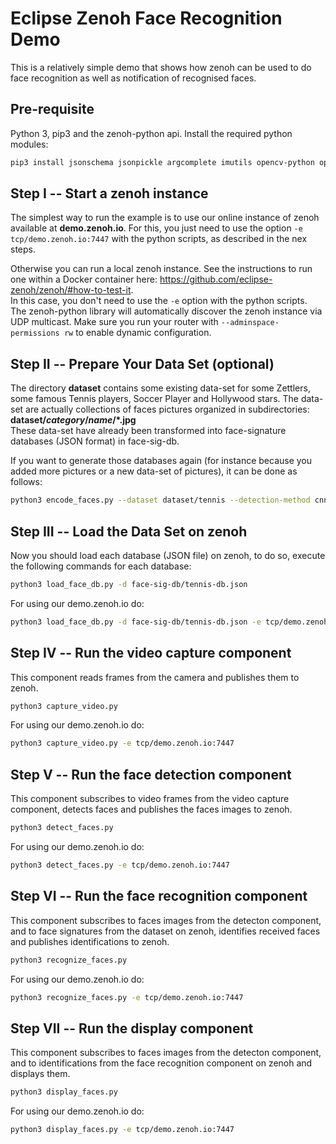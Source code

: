 # Eclipse Zenoh Face Recognition Demo

This is a relatively simple demo that shows how zenoh can be used to do face recognition as well as notification of recognised faces.

## Pre-requisite

Python 3, pip3 and the zenoh-python api.
Install the required python modules:

```bash
pip3 install jsonschema jsonpickle argcomplete imutils opencv-python opencv-contrib-python face_recognition eclipse-zenoh
```

## Step I -- Start a zenoh instance

The simplest way to run the example is to use our online instance of zenoh available at **demo.zenoh.io**.
For this, you just need to use the option `-e tcp/demo.zenoh.io:7447` with the python scripts,
as described in the nex steps.

Otherwise you can run a local zenoh instance. See the instructions to run one within a Docker container here:
<https://github.com/eclipse-zenoh/zenoh/#how-to-test-it>.  
In this case, you don't need to use the `-e` option with the python scripts. The
zenoh-python library will automatically discover the zenoh instance via UDP
multicast. Make sure you run your router with `--adminspace-permissions rw` to
enable dynamic configuration.

## Step II -- Prepare Your Data Set (optional)

The directory **dataset** contains some existing data-set for some Zettlers, some famous Tennis players, 
Soccer Player and Hollywood stars.
The data-set are actually collections of faces pictures organized in subdirectories:
**dataset/*category*/*name*/\*.jpg**  
These data-set have already been transformed into face-signature databases (JSON format) in face-sig-db.

If you want to generate those databases again (for instance because you added more pictures or a new data-set of pictures), it can be done as follows:

```bash
python3 encode_faces.py --dataset dataset/tennis --detection-method cnn -o face-sig-db/tennis-db.json
```

## Step III -- Load the Data Set on zenoh

Now you should load each database (JSON file) on zenoh, to do so, execute the following commands for each database:

```bash
python3 load_face_db.py -d face-sig-db/tennis-db.json 
```

For using our demo.zenoh.io do:

```bash
python3 load_face_db.py -d face-sig-db/tennis-db.json -e tcp/demo.zenoh.io:7447
```

## Step IV -- Run the video capture component

This component reads frames from the camera and publishes them to zenoh.

```bash
python3 capture_video.py
```

For using our demo.zenoh.io do:

```bash
python3 capture_video.py -e tcp/demo.zenoh.io:7447
```

## Step V -- Run the face detection component

This component subscribes to video frames from the video capture component, detects faces and publishes the faces images to zenoh.

```bash
python3 detect_faces.py
```

For using our demo.zenoh.io do:

```bash
python3 detect_faces.py -e tcp/demo.zenoh.io:7447
```

## Step VI -- Run the face recognition component

This component subscribes to faces images from the detecton component, and to face signatures from the dataset on zenoh, identifies received faces and publishes identifications to zenoh.

```bash
python3 recognize_faces.py
```

For using our demo.zenoh.io do:

```bash
python3 recognize_faces.py -e tcp/demo.zenoh.io:7447
```

## Step VII -- Run the display component

This component subscribes to faces images from the detecton component, and to identifications from the face recognition component on zenoh and displays them.

```bash
python3 display_faces.py
```

For using our demo.zenoh.io do:

```bash
python3 display_faces.py -e tcp/demo.zenoh.io:7447
```
